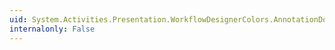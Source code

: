 ```yaml
---
uid: System.Activities.Presentation.WorkflowDesignerColors.AnnotationDockButtonColor
internalonly: False
---
```


